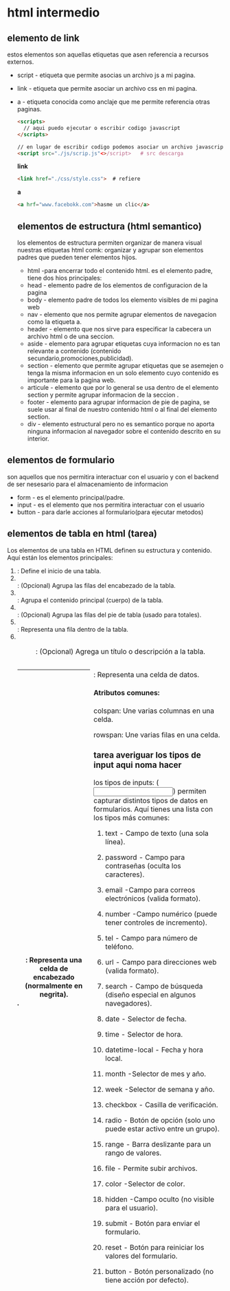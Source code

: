 # html intermedio
## elemento de link
estos elementos son aquellas etiquetas que asen referencia a recursos externos.
- script - etiqueta que permite asocias un archivo js a mi pagina.
- link - etiqueta que permite asociar un archivo css en mi pagina.
- a - etiqueta conocida como anclaje que me permite referencia otras paginas.
  
  ```html
  <scripts>
    // aqui puedo ejecutar o escribir codigo javascript
  </scripts>

  // en lugar de escribir codigo podemos asociar un archivo javascript
  <script src="./js/scrip.js"<>/script>   # src descarga
  ```

  **link**
  ```html
  <link href="./css/style.css">  # refiere
  ```
  **a**
  ```html
  <a hrf="www.facebokk.com">hasme un clic</a> 
  ```
  ## elementos de estructura (html semantico)
   los elementos de estructura permiten organizar de manera visual nuestras etiquetas html comk:
   organizar y agrupar son elementos padres que pueden tener elementos hijos.
   - html -para  encerrar todo el contenido html. es el elemento padre, tiene dos hios principales:
   - head - elemento padre de los elementos de configuracion de la pagina
   - body - elemento padre de todos los elemento visibles de mi pagina web
   - nav - elemento que nos permite agrupar elementos de navegacion como la etiqueta a.
   - header - elemento que nos sirve para especificar la cabecera un archivo html o de una seccion.
   - aside - elemento para agrupar etiquetas cuya informacion no es tan relevante a contenido (contenido secundario,promociones,publicidad).
   - section - elemento que permite agrupar etiquetas que se asemejen o tenga la misma informacion en un solo elemento cuyo contenido es importante para la pagina web.
   - articule - elemento que por lo general se usa dentro de el elemento section y permite agrupar informacion de la seccion .
   - footer - elemento para agrupar informacion de pie de pagina, se suele usar al final de nuestro contenido html o al final del elemento section.
   - div - elemento estructural pero no es semantico porque no aporta ninguna informacion al navegador sobre el contenido descrito en su interior.
 ## elementos de formulario
 son aquellos que nos permitira interactuar con el usuario y con el backend de ser nesesario para el almacenamiento de informacion
 - form - es el elemento principal/padre.
 - input - es el elemento que nos permitira interactuar con el usuario
 - button - para darle acciones al formulario(para ejecutar metodos)
  
 ## elementos de tabla  en html    (tarea)
 Los elementos de una tabla en HTML definen su estructura y contenido. Aquí están los elementos principales:

1. <table>: Define el inicio de una tabla.


2. <caption>: (Opcional) Agrega un título o descripción a la tabla.


3. <thead>: (Opcional) Agrupa las filas del encabezado de la tabla.


4. <tbody>: Agrupa el contenido principal (cuerpo) de la tabla.


5. <tfoot>: (Opcional) Agrupa las filas del pie de tabla (usado para totales).


6. <tr>: Representa una fila dentro de la tabla.


7. <th>: Representa una celda de encabezado (normalmente en negrita).


8. <td>: Representa una celda de datos.


#### Atributos comunes:

colspan: Une varias columnas en una celda.

rowspan: Une varias filas en una celda.


### <p>tarea averiguar los tipos de input aqui noma hacer</p>

los tipos de inputs:
 (<input>) permiten capturar distintos tipos de datos en formularios. Aquí tienes una lista con los tipos más comunes:

1. text - Campo de texto (una sola línea).


2. password - Campo para contraseñas (oculta los caracteres).


3. email -Campo para correos electrónicos (valida formato).


4. number -Campo numérico (puede tener controles de incremento).


5. tel - Campo para número de teléfono.


6. url - Campo para direcciones web (valida formato).


7. search - Campo de búsqueda (diseño especial en algunos navegadores).


8. date - Selector de fecha.


9. time - Selector de hora.


10. datetime-local - Fecha y hora local.


11. month -Selector de mes y año.


12. week -Selector de semana y año.


13. checkbox - Casilla de verificación.


14. radio - Botón de opción (solo uno puede estar activo entre un grupo).


15. range - Barra deslizante para un rango de valores.


16. file - Permite subir archivos.


17. color -Selector de color.


18. hidden -Campo oculto (no visible para el usuario).


19. submit -  Botón para enviar el formulario.


20. reset - Botón para reiniciar los valores del formulario.


21. button - Botón personalizado (no tiene acción por defecto).






    <script src="../js/script.js"></script>
</body>
</html>
